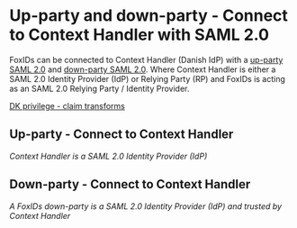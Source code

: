 # Up-party and down-party - Connect to Context Handler with SAML 2.0

FoxIDs can be connected to Context Handler (Danish IdP) with a [up-party SAML 2.0](up-party-saml-2.0.md) and [down-party SAML 2.0](down-party-saml-2.0.md). Where Context Handler is either a SAML 2.0 Identity Provider (IdP) or Relying Party (RP) and FoxIDs is acting as an SAML 2.0 Relying Party / Identity Provider.

[DK privilege - claim transforms](claim-transform-dk-privilege.md)


## Up-party - Connect to Context Handler

*Context Handler is a SAML 2.0 Identity Provider (IdP)*


## Down-party - Connect to Context Handler

*A FoxIDs down-party is a SAML 2.0 Identity Provider (IdP) and trusted by Context Handler*